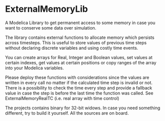 # ExternalMemoryLib
A Modelica Library to get permanent access to some memory in case you want to conserve some data over simulation.

The library contains external functions to allocate memory which persists across timesteps. This is useful to store values of previous time steps without declaring discrete variables and using costly time events.

You can create arrays for Real, Integer and Boolean values, set values at certain indexes, get values at certain positions or copy ranges of the array into your Modelica variables.

Please deploy these functions with considerations since the values are written in every call no matter if the calculated time step is invalid or not. There is a possibility to check the time every step and provide a fallback value in case the step is before the last time the function was called.
See ExternalMemoryRealTC (i.e. real array with time control)

The projects contains binary for 32-bit widows. In case you need something different, try to build it yourself. All the sources are on board.